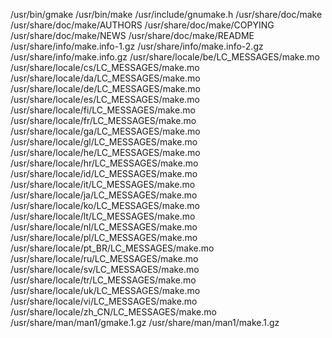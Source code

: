 /usr/bin/gmake
/usr/bin/make
/usr/include/gnumake.h
/usr/share/doc/make
/usr/share/doc/make/AUTHORS
/usr/share/doc/make/COPYING
/usr/share/doc/make/NEWS
/usr/share/doc/make/README
/usr/share/info/make.info-1.gz
/usr/share/info/make.info-2.gz
/usr/share/info/make.info.gz
/usr/share/locale/be/LC_MESSAGES/make.mo
/usr/share/locale/cs/LC_MESSAGES/make.mo
/usr/share/locale/da/LC_MESSAGES/make.mo
/usr/share/locale/de/LC_MESSAGES/make.mo
/usr/share/locale/es/LC_MESSAGES/make.mo
/usr/share/locale/fi/LC_MESSAGES/make.mo
/usr/share/locale/fr/LC_MESSAGES/make.mo
/usr/share/locale/ga/LC_MESSAGES/make.mo
/usr/share/locale/gl/LC_MESSAGES/make.mo
/usr/share/locale/he/LC_MESSAGES/make.mo
/usr/share/locale/hr/LC_MESSAGES/make.mo
/usr/share/locale/id/LC_MESSAGES/make.mo
/usr/share/locale/it/LC_MESSAGES/make.mo
/usr/share/locale/ja/LC_MESSAGES/make.mo
/usr/share/locale/ko/LC_MESSAGES/make.mo
/usr/share/locale/lt/LC_MESSAGES/make.mo
/usr/share/locale/nl/LC_MESSAGES/make.mo
/usr/share/locale/pl/LC_MESSAGES/make.mo
/usr/share/locale/pt_BR/LC_MESSAGES/make.mo
/usr/share/locale/ru/LC_MESSAGES/make.mo
/usr/share/locale/sv/LC_MESSAGES/make.mo
/usr/share/locale/tr/LC_MESSAGES/make.mo
/usr/share/locale/uk/LC_MESSAGES/make.mo
/usr/share/locale/vi/LC_MESSAGES/make.mo
/usr/share/locale/zh_CN/LC_MESSAGES/make.mo
/usr/share/man/man1/gmake.1.gz
/usr/share/man/man1/make.1.gz
